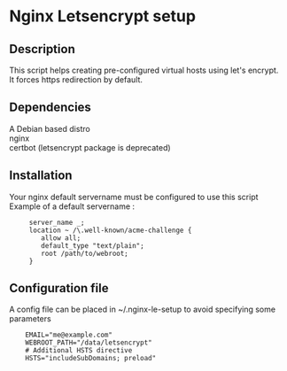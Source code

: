 # Nginx Letsencrypt setup

## Description

This script helps creating pre-configured virtual hosts using let's encrypt.  
It forces https redirection by default.  

## Dependencies
 A Debian based distro  
 nginx  
 certbot (letsencrypt package is deprecated)  

## Installation

Your nginx default servername must be configured to use this script  
Example of a default servername :
```
     server_name _;  
     location ~ /\.well-known/acme-challenge {  
        allow all;  
        default_type "text/plain";  
        root /path/to/webroot;  
     }  
```
## Configuration file

A config file can be placed in ~/.nginx-le-setup to avoid specifying some parameters
```
	EMAIL="me@example.com"  
	WEBROOT_PATH="/data/letsencrypt"  
	# Additional HSTS directive
	HSTS="includeSubDomains; preload"  

```

